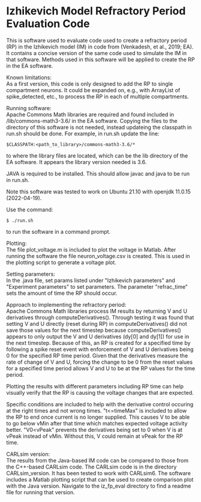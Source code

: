 # Izhikevich Model Refractory Period Evaluation Code

This is software used to evaluate code used to create a refractory period (RP) in the Izhikevich model (IM) in code from (Venkadesh, et al., 2019; EA). It contains a concise version of the same code used to simulate the IM in that software. Methods used in this software will be applied to create the RP in the EA software.

Known limitations:<br>
As a first version, this code is only designed to add the RP to single compartment neurons. It could be expanded on, e.g., with ArrayList of spike_detected, etc., to process the RP in each of multiple compartments.

Running software:<br>
Apache Commons Math libraries are required and found included in /lib/commons-math3-3.6/ in the EA software. Copying the files to the directory of this software is not needed, instead updateing the classpath in run.sh should be done. For example, in run.sh update the line:
```
$CLASSPATH:<path_to_library>/commons-math3-3.6/*
```
to where the library files are located, which can be the lib directory of the EA software. It appears the library version needed is 3.6.

JAVA is required to be installed. This should allow javac and java to be run in run.sh.

Note this software was tested to work on Ubuntu 21.10 with openjdk 11.0.15 (2022-04-19).

Use the command:
```
$ ./run.sh
```
to run the software in a command prompt.

Plotting:<br>
The file plot_voltage.m is included to plot the voltage in Matlab. After running the software the file neuron_voltage.csv is created. This is used in the plotting script to generate a voltage plot.

Setting parameters:<br>
In the .java file, set params listed under "Izhikevich parameters" and "Experiment parameters" to set parameters. The parameter "refrac_time" sets the amount of time the RP should occur.

Approach to implementing the refractory period:<br>
Apache Commons Math libraries process IM results by returning V and U derivatives through computeDerivatives(). Through testing it was found that setting V and U directly (reset during RP) in computeDerivatives() did not save those values for the next timestep because computeDerivatives() appears to only output the V and U derivatives (dy[0] and dy[1]) for use in the next timestep. Because of this, an RP is created for a specified time by following a spike reset event with enforcement of V and U derivatives being 0 for the specified RP time period. Given that the derivatives measure the rate of change of V and U, forcing the change to be 0 from the reset values for a specified time period allows V and U to be at the RP values for the time period.

Plotting the results with different parameters including RP time can help visually verify that the RP is causing the voltage changes that are expected.

Specific conditions are included to help with the derivative control occuring at the right times and not wrong times. "t<=timeMax" is included to allow the RP to end once current is no longer supplied. This causes V to be able to go below vMin after that time which matches expected voltage activity better. "V0<vPeak" prevents the derivatives being set to 0 when V is at vPeak instead of vMin. Without this, V could remain at vPeak for the RP time.

CARLsim version:<br>
The results from the Java-based IM code can be compared to those from the C++-based CARLsim code. The CARLsim code is in the directory CARLsim_version. It has been tested to work with CARLsim6. The software includes a Matlab plotting script that can be used to create comparison plot with the Java version. Navigate to the iz_fp_eval directory to find a readme file for running that version.